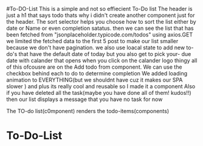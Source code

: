 #To-DO-List
This is a simple and not so effiecient To-Do list
The header is just a h1 that says todo thats why i didn't create another component just for the header.
The sort selector helps you choose how to sort the list either by date or Name or even completion satatus.
then we can see the list that has been fetched from "jsonplaceholder.typicode.com/todos" using axios.GET
we limited the fetched data to the first 5 post to make our list smaller because we don't have pagination.
we also use loacal state to add new to-do's that have the default date of today but you also get to pick your-
due date with calander that opens when you click on the calander logo thingy all of this ofcousre are on the Add todo from component.
We can use the checkbox behind each to do to determine completion 
We added loading animation to EVERYTHING(but we shouldnt have cuz it makes our SPA slower ) and plus its really cool and reusable so I made it a component
Also if you have deleted all the task(maybe you have done all of them! kudos!!) then our list displays a message that you have no task for now

The TO-do list(c0mponent) renders the todo-items(components)






# To-Do-List